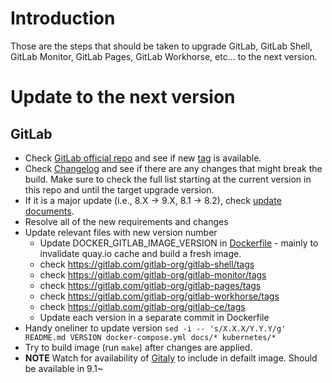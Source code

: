 # Introduction

Those are the steps that should be taken to upgrade GitLab, GitLab Shell, GitLab Monitor, GitLab Pages, GitLab Workhorse, etc... to the next version.

# Update to the next version

## GitLab

 - Check [GitLab official repo](https://gitlab.com/gitlab-org/gitlab-ce) and see if new [tag](https://gitlab.com/gitlab-org/gitlab-ce/tags) is available.
 - Check [Changelog](https://gitlab.com/gitlab-org/gitlab-ce/blob/master/CHANGELOG.md) and see if there are any changes that might break the build. Make sure to check the full list starting at the current version in this repo and until the target upgrade version.
 - If it is a major update (i.e., 8.X -> 9.X, 8.1 -> 8.2), check [update documents](https://gitlab.com/gitlab-org/gitlab-ce/tree/master/doc/update).
 - Resolve all of the new requirements and changes
 - Update relevant files with new version number
   - Update DOCKER_GITLAB_IMAGE_VERSION in [Dockerfile](Dockerfile) - mainly to invalidate quay.io cache and build a fresh image.
   - check https://gitlab.com/gitlab-org/gitlab-shell/tags
   - check https://gitlab.com/gitlab-org/gitlab-monitor/tags
   - check https://gitlab.com/gitlab-org/gitlab-pages/tags
   - check https://gitlab.com/gitlab-org/gitlab-workhorse/tags
   - check https://gitlab.com/gitlab-org/gitlab-ce/tags
   - Update each version in a separate commit in Dockerfile
 - Handy oneliner to update version `sed -i -- 's/X.X.X/Y.Y.Y/g' README.md VERSION docker-compose.yml docs/* kubernetes/*`
 - Try to build image (run `make`) after changes are applied.
 - **NOTE** Watch for availability of [Gitaly](https://gitlab.com/gitlab-org/gitaly) to include in defailt image. Should be available in 9.1~
